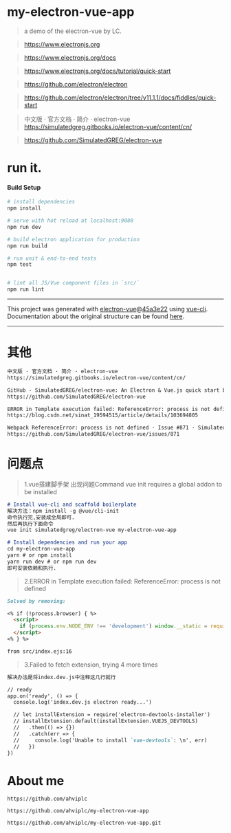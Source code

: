 # my-electron-vue-app

> a demo of the electron-vue by LC.

> https://www.electronjs.org

> https://www.electronjs.org/docs

> https://www.electronjs.org/docs/tutorial/quick-start

> https://github.com/electron/electron

> https://github.com/electron/electron/tree/v11.1.1/docs/fiddles/quick-start

> 中文版 · 官方文档 · 简介 · electron-vue
  https://simulatedgreg.gitbooks.io/electron-vue/content/cn/

> https://github.com/SimulatedGREG/electron-vue

# run it.

#### Build Setup

``` bash
# install dependencies
npm install

# serve with hot reload at localhost:9080
npm run dev

# build electron application for production
npm run build

# run unit & end-to-end tests
npm test


# lint all JS/Vue component files in `src/`
npm run lint

```

---

This project was generated with [electron-vue](https://github.com/SimulatedGREG/electron-vue)@[45a3e22](https://github.com/SimulatedGREG/electron-vue/tree/45a3e224e7bb8fc71909021ccfdcfec0f461f634) using [vue-cli](https://github.com/vuejs/vue-cli). Documentation about the original structure can be found [here](https://simulatedgreg.gitbooks.io/electron-vue/content/index.html).

---

# 其他

```markdown
中文版 · 官方文档 · 简介 · electron-vue
https://simulatedgreg.gitbooks.io/electron-vue/content/cn/

GitHub - SimulatedGREG/electron-vue: An Electron & Vue.js quick start boilerplate with vue-cli scaffolding, common Vue plugins, electron-packager/electron-builder, unit/e2e testing, vue-devtools, and webpack.
https://github.com/SimulatedGREG/electron-vue

ERROR in Template execution failed: ReferenceError: process is not defined(使用electron-vue出现的错误)_sinat_19594515的博客-CSDN博客
https://blog.csdn.net/sinat_19594515/article/details/103694805

Webpack ReferenceError: process is not defined · Issue #871 · SimulatedGREG/electron-vue · GitHub
https://github.com/SimulatedGREG/electron-vue/issues/871
```

# 问题点
> 1.vue搭建脚手架 出现问题Command vue init requires a global addon to be installed
```markdown
# Install vue-cli and scaffold boilerplate
解决方法：npm install -g @vue/cli-init
命令执行完,安装成全局即可.
然后再执行下面命令
vue init simulatedgreg/electron-vue my-electron-vue-app

# Install dependencies and run your app
cd my-electron-vue-app
yarn # or npm install
yarn run dev # or npm run dev
即可安装依赖和执行.
```

> 2.ERROR in Template execution failed: ReferenceError: process is not defined
```markdown
Solved by removing:

<% if (!process.browser) { %>
  <script>
    if (process.env.NODE_ENV !== 'development') window.__static = require('path').join(__dirname, '/static').replace(/\\/g, '\\\\')
  </script>
<% } %>

from src/index.ejs:16
```

> 3.Failed to fetch extension, trying 4 more times
```markdown
解决办法是将index.dev.js中注释这几行就行

// ready
app.on('ready', () => {
  console.log('index.dev.js electron ready...')

  // let installExtension = require('electron-devtools-installer')
  // installExtension.default(installExtension.VUEJS_DEVTOOLS)
  //   .then(() => {})
  //   .catch(err => {
  //     console.log('Unable to install `vue-devtools`: \n', err)
  //   })
})
```

# About me

```
https://github.com/ahviplc

https://github.com/ahviplc/my-electron-vue-app

https://github.com/ahviplc/my-electron-vue-app.git
```
